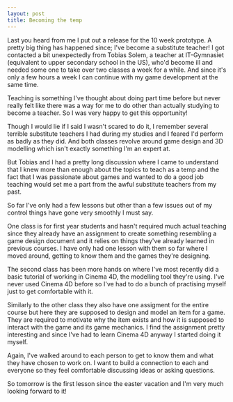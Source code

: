 ```yaml
---
layout: post
title: Becoming the temp
---
```


Last you heard from me I put out a release for the 10 week prototype. A pretty big thing has happened since; I've become a substitute teacher! I got contacted a bit unexpectedly from Tobias Solem, a teacher at IT-Gymnasiet (equivalent to upper secondary school in the US), who'd become ill and needed some one to take over two classes a week for a while. And since it's only a few hours a week I can continue with my game development at the same time.

Teaching is something I've thought about doing part time before but never really felt like there was a way for me to do other than actually studying to become a teacher. So I was very happy to get this opportunity!

Though I would lie if I said I wasn't scared to do it, I remember several terrible substitute teachers I had during my studies and I feared I'd perform as badly as they did. And both classes revolve around game design and 3D modelling which isn't exactly something I'm an expert at.

But Tobias and I had a pretty long discussion where I came to understand that I knew more than enough about the topics to teach as a temp and the fact that I was passionate about games and wanted to do a good job teaching would set me a part from the awful substitute teachers from my past.

So far I've only had a few lessons but other than a few issues out of my control things have gone very smoothly I must say.

One class is for first year students and hasn't required much actual teaching since they already have an assignment to create something resembling a game design document and it relies on things they've already learned in previous courses. I have only had one lesson with them so far where I moved around, getting to know them and the games they're designing.

The second class has been more hands on where I've most recently did a basic tutorial of working in Cinema 4D, the modelling tool they're using. I've never used Cinema 4D before so I've had to do a bunch of practising myself just to get comfortable with it.

Similarly to the other class they also have one assigment for the entire course but here they are supposed to design and model an item for a game. They are required to motivate why the item exists and how it is supposed to interact with the game and its game mechanics. I find the assignment pretty interesting and since I've had to learn Cinema 4D anyway I started doing it myself.

Again, I've walked around to each person to get to know them and what they have chosen to work on. I want to build a connection to each and everyone so they feel comfortable discussing ideas or asking questions.

So tomorrow is the first lesson since the easter vacation and I'm very much looking forward to it!